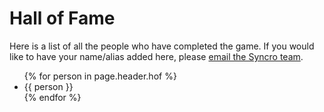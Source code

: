 <h1> Hall of Fame <i class="fas fa-medal"></i></h1>

<p>Here is a list of all the people who have completed the game.
If you would like to have your name/alias added here, please <a href="mailto:syncro0game@gmail.com">email the Syncro team</a>.</p>

<ul>
{% for person in page.header.hof %}
 <li> {{ person }} </li>
{% endfor %}
</ul>
